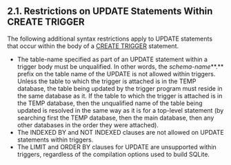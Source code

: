## 2\.1\. Restrictions on UPDATE Statements Within CREATE TRIGGER


The following additional syntax restrictions apply to UPDATE statements that
occur within the body of a [CREATE TRIGGER](lang_createtrigger.html) statement. 



* The table\-name specified as part of an UPDATE 
 statement within
 a trigger body must be unqualified. In other words, the
 *schema\-name***.** prefix on the table name of the UPDATE is
 not allowed within triggers. Unless the table to which the trigger
 is attached is in the TEMP database, the table being updated by the
 trigger program must reside in the same database as it. If the table
 to which the trigger is attached is in the TEMP database, then the
 unqualified name of the table being updated is resolved in the same way
 as it is for a top\-level statement (by searching first the TEMP database,
 then the main database, then any other databases in the order they were
 attached).
* The INDEXED BY and NOT INDEXED clauses are not allowed on UPDATE
 statements within triggers.
* The LIMIT and ORDER BY clauses for UPDATE are unsupported within
 triggers, regardless of the compilation options used to build SQLite.



